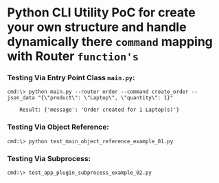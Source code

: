 # Python CLI Utility PoC for create your own structure and handle dynamically there `command` mapping with Router `function's`

### Testing Via Entry Point Class `main.py`:

    cmd:\> python main.py --router order --command create_order --json_data "{\"product\": \"Laptop\", \"quantity\": 1}" 
    
        Result: {'message': 'Order created for 1 Laptop(s)'}

### Testing Via Object Reference:

    cmd:\> python test_main_object_reference_example_01.py

### Testing Via Subprocess:

    cmd:\> test_app_plugin_subprocess_example_02.py

